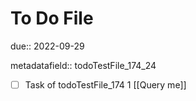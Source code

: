 # To Do File

due:: 2022-09-29

metadatafield:: todoTestFile_174_24

- [ ] Task of todoTestFile_174 1 [[Query me]]
